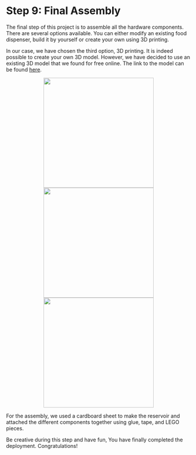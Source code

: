 # Step 9: Final Assembly

The final step of this project is to assemble all the hardware components. There are several options available. You can either modify an existing food dispenser, build it by yourself or create your own using 3D printing.

In our case, we have chosen the third option, 3D printing. It is indeed possible to create your own 3D model. However, we have decided to use an existing 3D model that we found for free online. The link to the model can be found [here](https://www.thingiverse.com/thing:4255428).

<p align="center">
  <img height=300 src="https://github.com/stefarine/smart_food_dispenser/assets/57952280/d48da7a2-96c2-40ad-a09d-d163a3620da6">
  <img height=300 src="https://github.com/stefarine/smart_food_dispenser/assets/57952280/ad956444-dc7e-4a02-a683-fea8ec37974b">
  <img height=300 src="https://github.com/stefarine/smart_food_dispenser/assets/57952280/a52f4d9c-2f0d-4bfa-910a-28dbccf2476a">
</p>

For the assembly, we used a cardboard sheet to make the reservoir and attached the different components together using glue, tape, and LEGO pieces.

Be creative during this step and have fun, You have finally completed the deployment. Congratulations!


